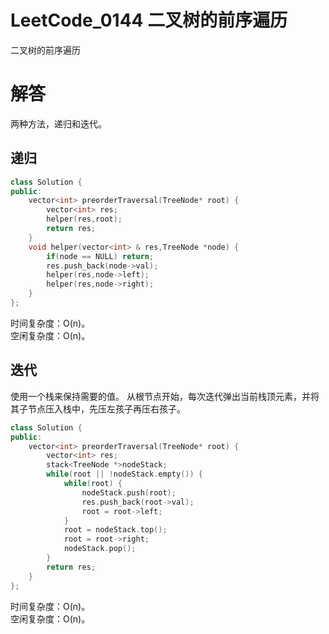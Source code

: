 
# LeetCode_0144 二叉树的前序遍历

二叉树的前序遍历

# 解答
两种方法，递归和迭代。

## 递归

```C++
class Solution {
public:
    vector<int> preorderTraversal(TreeNode* root) {
        vector<int> res;
        helper(res,root);
        return res;
    }
    void helper(vector<int> & res,TreeNode *node) {
        if(node == NULL) return;
        res.push_back(node->val);
        helper(res,node->left);
        helper(res,node->right);
    }
};
```
时间复杂度：O(n)。    
空闲复杂度：O(n)。

## 迭代
使用一个栈来保持需要的值。
从根节点开始，每次迭代弹出当前栈顶元素，并将其子节点压入栈中，先压左孩子再压右孩子。
```C++
class Solution {
public:
    vector<int> preorderTraversal(TreeNode* root) {
        vector<int> res;
        stack<TreeNode *>nodeStack;
        while(root || !nodeStack.empty()) {
            while(root) {
                nodeStack.push(root);
                res.push_back(root->val);
                root = root->left;
            }
            root = nodeStack.top();
            root = root->right;
            nodeStack.pop();
        }
        return res;   
    }
};
```
时间复杂度：O(n)。    
空闲复杂度：O(n)。
